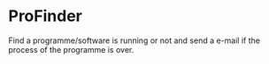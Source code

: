 # ProFinder
Find a programme/software is running or not and send a e-mail if the process of the programme is over.
